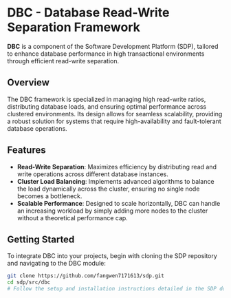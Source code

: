 # DBC - Database Read-Write Separation Framework

**DBC** is a component of the Software Development Platform (SDP), tailored to enhance database performance in high transactional environments through efficient read-write separation.

## Overview

The DBC framework is specialized in managing high read-write ratios, distributing database loads, and ensuring optimal performance across clustered environments. Its design allows for seamless scalability, providing a robust solution for systems that require high-availability and fault-tolerant database operations.

## Features

- **Read-Write Separation**: Maximizes efficiency by distributing read and write operations across different database instances.
- **Cluster Load Balancing**: Implements advanced algorithms to balance the load dynamically across the cluster, ensuring no single node becomes a bottleneck.
- **Scalable Performance**: Designed to scale horizontally, DBC can handle an increasing workload by simply adding more nodes to the cluster without a theoretical performance cap.

## Getting Started

To integrate DBC into your projects, begin with cloning the SDP repository and navigating to the DBC module:

```bash
git clone https://github.com/fangwen7171613/sdp.git
cd sdp/src/dbc
# Follow the setup and installation instructions detailed in the SDP documentation
